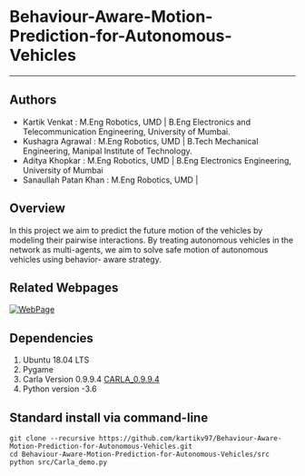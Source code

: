 #  Behaviour-Aware-Motion-Prediction-for-Autonomous-Vehicles

---
## Authors
* Kartik Venkat : M.Eng Robotics, UMD | B.Eng Electronics and Telecommunication Engineering, University of Mumbai.
* Kushagra Agrawal : M.Eng Robotics, UMD | B.Tech Mechanical Engineering, Manipal Institute of Technology.
* Aditya Khopkar : M.Eng Robotics, UMD | B.Eng Electronics Engineering, University of Mumbai 
* Sanaullah Patan Khan : M.Eng Robotics, UMD | 

## Overview

In this project we aim to predict the future motion of the vehicles by modeling 
their pairwise interactions. By treating autonomous vehicles in the network as 
multi-agents, we aim to solve safe motion of autonomous vehicles using behavior-
aware strategy. 

## Related Webpages
[![WebPage](https://img.shields.io/badge/WebPage-IATP%20-blue.svg)](https://sites.google.com/view/motion-prediction-lyftl5)

## Dependencies

1. Ubuntu 18.04 LTS
2. Pygame
3. Carla Version 0.9.9.4 [CARLA_0.9.9.4](https://github.com/carla-simulator/carla/releases/tag/0.9.9)
4. Python version -3.6


## Standard install via command-line
```
git clone --recursive https://github.com/kartikv97/Behaviour-Aware-Motion-Prediction-for-Autonomous-Vehicles.git
cd Behaviour-Aware-Motion-Prediction-for-Autonomous-Vehicles/src
python src/Carla_demo.py
```
